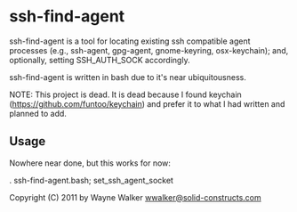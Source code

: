 ssh-find-agent
==============

ssh-find-agent is a tool for locating existing ssh compatible agent processes (e.g., ssh-agent, gpg-agent, gnome-keyring, osx-keychain); and, optionally, setting SSH_AUTH_SOCK accordingly.

ssh-find-agent is written in bash due to it's near ubiquitousness.

NOTE: This project is dead.  It is dead because I found keychain (https://github.com/funtoo/keychain) and prefer it to what I had written and planned to add.

Usage
-----

Nowhere near done, but this works for now:

. ssh-find-agent.bash; set_ssh_agent_socket

Copyright (C) 2011 by Wayne Walker <wwalker@solid-constructs.com>

